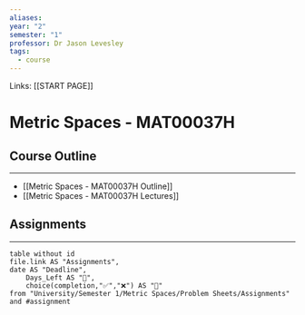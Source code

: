 ```yaml
---
aliases: 
year: "2"
semester: "1"
professor: Dr Jason Levesley
tags:
  - course
---
```



Links: [[START PAGE]]
#  Metric Spaces - MAT00037H
## Course Outline
---

- [[Metric Spaces - MAT00037H Outline]]
- [[Metric Spaces - MAT00037H Lectures]]

## Assignments 
---
```dataview
table without id
file.link AS "Assignments",
date AS "Deadline",
	Days_Left AS "📆",
	choice(completion,"✅","❌") AS "📝"
from "University/Semester 1/Metric Spaces/Problem Sheets/Assignments" and #assignment   

```
 


